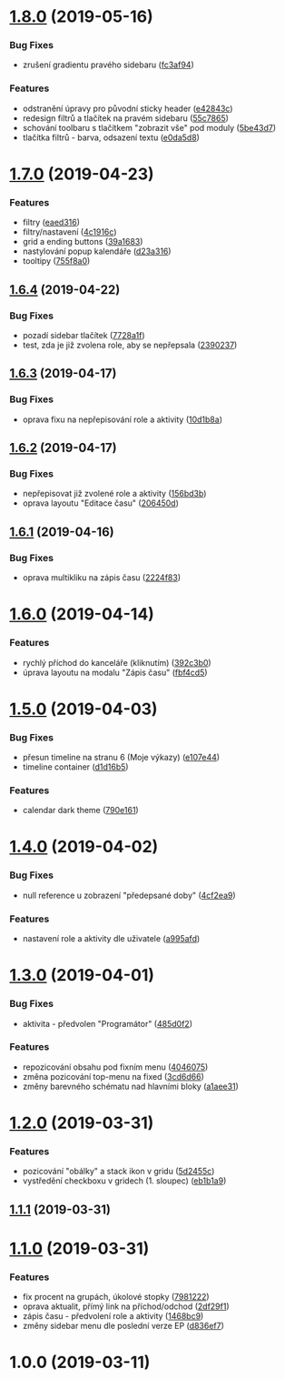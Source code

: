 # [1.8.0](https://github.com/RaptorCZ/enhanced-easy-project/compare/v1.7.0...v1.8.0) (2019-05-16)


### Bug Fixes

* zrušení gradientu pravého sidebaru ([fc3af94](https://github.com/RaptorCZ/enhanced-easy-project/commit/fc3af94))


### Features

* odstranění úpravy pro původní sticky header ([e42843c](https://github.com/RaptorCZ/enhanced-easy-project/commit/e42843c))
* redesign filtrů a tlačítek na pravém sidebaru ([55c7865](https://github.com/RaptorCZ/enhanced-easy-project/commit/55c7865))
* schování toolbaru s tlačítkem "zobrazit vše" pod moduly ([5be43d7](https://github.com/RaptorCZ/enhanced-easy-project/commit/5be43d7))
* tlačítka filtrů - barva, odsazení textu ([e0da5d8](https://github.com/RaptorCZ/enhanced-easy-project/commit/e0da5d8))



# [1.7.0](https://github.com/RaptorCZ/enhanced-easy-project/compare/v1.6.4...v1.7.0) (2019-04-23)


### Features

* filtry ([eaed316](https://github.com/RaptorCZ/enhanced-easy-project/commit/eaed316))
* filtry/nastavení ([4c1916c](https://github.com/RaptorCZ/enhanced-easy-project/commit/4c1916c))
* grid a ending buttons ([39a1683](https://github.com/RaptorCZ/enhanced-easy-project/commit/39a1683))
* nastylování popup kalendáře ([d23a316](https://github.com/RaptorCZ/enhanced-easy-project/commit/d23a316))
* tooltipy ([755f8a0](https://github.com/RaptorCZ/enhanced-easy-project/commit/755f8a0))



## [1.6.4](https://github.com/RaptorCZ/enhanced-easy-project/compare/v1.6.3...v1.6.4) (2019-04-22)


### Bug Fixes

* pozadí sidebar tlačítek ([7728a1f](https://github.com/RaptorCZ/enhanced-easy-project/commit/7728a1f))
* test, zda je již zvolena role, aby se nepřepsala ([2390237](https://github.com/RaptorCZ/enhanced-easy-project/commit/2390237))



## [1.6.3](https://github.com/RaptorCZ/enhanced-easy-project/compare/v1.6.2...v1.6.3) (2019-04-17)


### Bug Fixes

* oprava fixu na nepřepisování role a aktivity ([10d1b8a](https://github.com/RaptorCZ/enhanced-easy-project/commit/10d1b8a))



## [1.6.2](https://github.com/RaptorCZ/enhanced-easy-project/compare/v1.6.1...v1.6.2) (2019-04-17)


### Bug Fixes

* nepřepisovat již zvolené role a aktivity ([156bd3b](https://github.com/RaptorCZ/enhanced-easy-project/commit/156bd3b))
* oprava layoutu "Editace času" ([206450d](https://github.com/RaptorCZ/enhanced-easy-project/commit/206450d))



## [1.6.1](https://github.com/RaptorCZ/enhanced-easy-project/compare/v1.6.0...v1.6.1) (2019-04-16)


### Bug Fixes

* oprava multikliku na zápis času ([2224f83](https://github.com/RaptorCZ/enhanced-easy-project/commit/2224f83))



# [1.6.0](https://github.com/RaptorCZ/enhanced-easy-project/compare/v1.5.0...v1.6.0) (2019-04-14)


### Features

* rychlý příchod do kanceláře (kliknutím) ([392c3b0](https://github.com/RaptorCZ/enhanced-easy-project/commit/392c3b0))
* úprava layoutu na modalu "Zápis času" ([fbf4cd5](https://github.com/RaptorCZ/enhanced-easy-project/commit/fbf4cd5))



# [1.5.0](https://github.com/RaptorCZ/enhanced-easy-project/compare/v1.4.0...v1.5.0) (2019-04-03)


### Bug Fixes

* přesun timeline na stranu 6 (Moje výkazy) ([e107e44](https://github.com/RaptorCZ/enhanced-easy-project/commit/e107e44))
* timeline container ([d1d16b5](https://github.com/RaptorCZ/enhanced-easy-project/commit/d1d16b5))


### Features

* calendar dark theme ([790e161](https://github.com/RaptorCZ/enhanced-easy-project/commit/790e161))



# [1.4.0](https://github.com/RaptorCZ/enhanced-easy-project/compare/v1.3.0...v1.4.0) (2019-04-02)


### Bug Fixes

* null reference u zobrazení "předepsané doby" ([4cf2ea9](https://github.com/RaptorCZ/enhanced-easy-project/commit/4cf2ea9))


### Features

* nastavení role a aktivity dle uživatele ([a995afd](https://github.com/RaptorCZ/enhanced-easy-project/commit/a995afd))



# [1.3.0](https://github.com/RaptorCZ/enhanced-easy-project/compare/v1.2.0...v1.3.0) (2019-04-01)


### Bug Fixes

* aktivita - předvolen "Programátor" ([485d0f2](https://github.com/RaptorCZ/enhanced-easy-project/commit/485d0f2))


### Features

* repozicování obsahu pod fixním menu ([4046075](https://github.com/RaptorCZ/enhanced-easy-project/commit/4046075))
* změna pozicování top-menu na fixed ([3cd6d66](https://github.com/RaptorCZ/enhanced-easy-project/commit/3cd6d66))
* změny barevného schématu nad hlavními bloky ([a1aee31](https://github.com/RaptorCZ/enhanced-easy-project/commit/a1aee31))



# [1.2.0](https://github.com/RaptorCZ/enhanced-easy-project/compare/v1.1.1...v1.2.0) (2019-03-31)


### Features

* pozicování "obálky" a stack ikon v gridu ([5d2455c](https://github.com/RaptorCZ/enhanced-easy-project/commit/5d2455c))
* vystředění checkboxu v gridech (1. sloupec) ([eb1b1a9](https://github.com/RaptorCZ/enhanced-easy-project/commit/eb1b1a9))



## [1.1.1](https://github.com/RaptorCZ/enhanced-easy-project/compare/v1.1.0...v1.1.1) (2019-03-31)



# [1.1.0](https://github.com/RaptorCZ/enhanced-easy-project/compare/v1.0.0...v1.1.0) (2019-03-31)


### Features

* fix procent na grupách, úkolové stopky ([7981222](https://github.com/RaptorCZ/enhanced-easy-project/commit/7981222))
* oprava aktualit, přímý link na příchod/odchod ([2df29f1](https://github.com/RaptorCZ/enhanced-easy-project/commit/2df29f1))
* zápis času - předvolení role a aktivity ([1468bc9](https://github.com/RaptorCZ/enhanced-easy-project/commit/1468bc9))
* změny sidebar menu dle poslední verze EP ([d836ef7](https://github.com/RaptorCZ/enhanced-easy-project/commit/d836ef7))



# 1.0.0 (2019-03-11)



